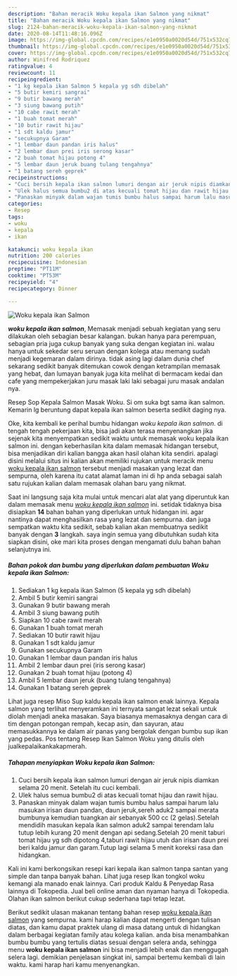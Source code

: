 ```yaml
---
description: "Bahan meracik Woku kepala ikan Salmon yang nikmat"
title: "Bahan meracik Woku kepala ikan Salmon yang nikmat"
slug: 2124-bahan-meracik-woku-kepala-ikan-salmon-yang-nikmat
date: 2020-08-14T11:48:16.096Z
image: https://img-global.cpcdn.com/recipes/e1e0950a0020d54d/751x532cq70/woku-kepala-ikan-salmon-foto-resep-utama.jpg
thumbnail: https://img-global.cpcdn.com/recipes/e1e0950a0020d54d/751x532cq70/woku-kepala-ikan-salmon-foto-resep-utama.jpg
cover: https://img-global.cpcdn.com/recipes/e1e0950a0020d54d/751x532cq70/woku-kepala-ikan-salmon-foto-resep-utama.jpg
author: Winifred Rodriquez
ratingvalue: 4
reviewcount: 11
recipeingredient:
- "1 kg kepala ikan Salmon 5 kepala yg sdh dibelah"
- "5 butir kemiri sangrai"
- "9 butir bawang merah"
- "3 siung bawang putih"
- "10 cabe rawit merah"
- "1 buah tomat merah"
- "10 butir rawit hijau"
- "1 sdt kaldu jamur"
- "secukupnya Garam"
- "1 lembar daun pandan iris halus"
- "2 lembar daun prei iris serong kasar"
- "2 buah tomat hijau potong 4"
- "5 lembar daun jeruk buang tulang tengahnya"
- "1 batang sereh geprek"
recipeinstructions:
- "Cuci bersih kepala ikan salmon lumuri dengan air jeruk nipis diamkan selama 20 menit. Setelah itu cuci kembali."
- "Ulek halus semua bumbu2 di atas kecuali tomat hijau dan rawit hijau."
- "Panaskan minyak dalam wajan tumis bumbu halus sampai harum lalu masukan irisan daun pandan, daun jeruk,sereh aduk2 sampai merata bumbunya kemudian tuangkan air sebanyak 500 cc (2 gelas).Setelah mendidih masukan kepala ikan salmon aduk2 sampai terendam lalu tutup lebih kurang 20 menit dengan api sedang.Setelah 20 menit taburi tomat hijau yg sdh dipotong 4,taburi rawit hijau utuh dan irisan daun prei beri kaldu jamur dan garam.Tutup lagi selama 5 menit koreksi rasa dan hidangkan."
categories:
- Resep
tags:
- woku
- kepala
- ikan

katakunci: woku kepala ikan 
nutrition: 200 calories
recipecuisine: Indonesian
preptime: "PT11M"
cooktime: "PT53M"
recipeyield: "4"
recipecategory: Dinner

---
```



![Woku kepala ikan Salmon](https://img-global.cpcdn.com/recipes/e1e0950a0020d54d/751x532cq70/woku-kepala-ikan-salmon-foto-resep-utama.jpg)

<b><i>woku kepala ikan salmon</i></b>, Memasak menjadi sebuah kegiatan yang seru dilakukan oleh sebagian besar kalangan. bukan hanya para perempuan, sebagian pria juga cukup banyak yang suka dengan kegiatan ini. walau hanya untuk sekedar seru seruan dengan kolega atau memang sudah menjadi kegemaran dalam dirinya. tidak asing lagi dalam dunia chef sekarang sedikit banyak ditemukan cowok dengan ketrampilan memasak yang hebat, dan lumayan banyak juga kita melihat di bermacam kedai dan cafe yang mempekerjakan juru masak laki laki sebagai juru masak andalan nya.

Resep Sop Kepala Salmon Masak Woku. Si om suka bgt sama ikan salmon. Kemarin lg beruntung dapat kepala ikan salmon beserta sedikit daging nya.

Oke, kita kembali ke perihal bumbu hidangan <i>woku kepala ikan salmon</i>. di tengah tengah pekerjaan kita, bisa jadi akan terasa menyenangkan jika sejenak kita menyempatkan sedikit waktu untuk memasak woku kepala ikan salmon ini. dengan keberhasilan kita dalam memasak hidangan tersebut, bisa menjadikan diri kalian bangga akan hasil olahan kita sendiri. apalagi disini melalui situs ini kalian akan memiliki rujukan untuk meracik menu <u>woku kepala ikan salmon</u> tersebut menjadi masakan yang lezat dan sempurna, oleh karena itu catat alamat laman ini di hp anda sebagai salah satu rujukan kalian dalam memasak olahan baru yang nikmat.


Saat ini langsung saja kita mulai untuk mencari alat alat yang diperuntuk kan dalam memasak menu <u><i>woku kepala ikan salmon</i></u> ini. setidak tidaknya bisa disiapkan <b>14</b> bahan bahan yang diperlukan untuk hidangan ini. agar nantinya dapat menghasilkan rasa yang lezat dan sempurna. dan juga sempatkan waktu kita sedikit, sebab kalian akan membuatnya sedikit banyak dengan <b>3</b> langkah. saya ingin semua yang dibutuhkan sudah kita siapkan disini, oke mari kita proses dengan mengamati dulu bahan bahan selanjutnya ini.

<!--inarticleads1-->

##### Bahan pokok dan bumbu yang diperlukan dalam pembuatan Woku kepala ikan Salmon:

1. Sediakan 1 kg kepala ikan Salmon (5 kepala yg sdh dibelah)
1. Ambil 5 butir kemiri sangrai
1. Gunakan 9 butir bawang merah
1. Ambil 3 siung bawang putih
1. Siapkan 10 cabe rawit merah
1. Gunakan 1 buah tomat merah
1. Sediakan 10 butir rawit hijau
1. Gunakan 1 sdt kaldu jamur
1. Gunakan secukupnya Garam
1. Gunakan 1 lembar daun pandan iris halus
1. Ambil 2 lembar daun prei (iris serong kasar)
1. Gunakan 2 buah tomat hijau (potong 4)
1. Ambil 5 lembar daun jeruk (buang tulang tengahnya)
1. Gunakan 1 batang sereh geprek


Lihat juga resep Miso Sup kaldu kepala ikan salmon enak lainnya. Kepala salmon yang terlihat menyeramkan ini ternyata sangat lezat sekali untuk diolah menjadi aneka masakan. Saya biasanya memasaknya dengan cara di tim dengan potongan rempah, kecap asin, dan sayuran, atau memasukkannya ke dalam air panas yang bergolak dengan bumbu sup ikan yang pedas. Pos tentang Resep Ikan Salmon Woku yang ditulis oleh jualkepalaikankakapmerah. 

<!--inarticleads2-->

##### Tahapan menyiapkan Woku kepala ikan Salmon:

1. Cuci bersih kepala ikan salmon lumuri dengan air jeruk nipis diamkan selama 20 menit. Setelah itu cuci kembali.
1. Ulek halus semua bumbu2 di atas kecuali tomat hijau dan rawit hijau.
1. Panaskan minyak dalam wajan tumis bumbu halus sampai harum lalu masukan irisan daun pandan, daun jeruk,sereh aduk2 sampai merata bumbunya kemudian tuangkan air sebanyak 500 cc (2 gelas).Setelah mendidih masukan kepala ikan salmon aduk2 sampai terendam lalu tutup lebih kurang 20 menit dengan api sedang.Setelah 20 menit taburi tomat hijau yg sdh dipotong 4,taburi rawit hijau utuh dan irisan daun prei beri kaldu jamur dan garam.Tutup lagi selama 5 menit koreksi rasa dan hidangkan.


Kali ini kami berkongsikan resepi kari kepala ikan salmon tanpa santan yang simple dan tanpa banyak bahan. Lihat juga resep Ikan tongkol woku kemangi ala manado enak lainnya. Cari produk Kaldu &amp; Penyedap Rasa lainnya di Tokopedia. Jual beli online aman dan nyaman hanya di Tokopedia. Olahan ikan salmon berikut cukup sederhana tapi tetap lezat. 

Berikut sedikit ulasan makanan tentang bahan resep <u>woku kepala ikan salmon</u> yang sempurna. kami harap kalian dapat mengerti dengan tulisan diatas, dan kamu dapat praktek ulang di masa datang untuk di hidangkan dalam berbagai kegiatan family atau kolega kalian. anda bisa menambahkan bumbu bumbu yang tertulis diatas sesuai dengan selera anda, sehingga menu <b>woku kepala ikan salmon</b> ini bisa menjadi lebih enak dan menggugah selera lagi. demikian penjelasan singkat ini, sampai bertemu kembali di lain waktu. kami harap hari kamu menyenangkan.
